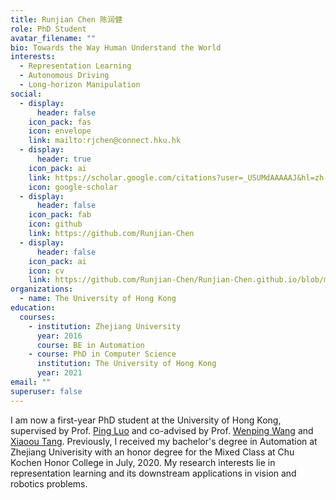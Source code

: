 ```yaml
---
title: Runjian Chen 陈润健
role: PhD Student
avatar_filename: ""
bio: Towards the Way Human Understand the World
interests:
  - Representation Learning
  - Autonomous Driving
  - Long-horizon Manipulation
social:
  - display:
      header: false
    icon_pack: fas
    icon: envelope
    link: mailto:rjchen@connect.hku.hk
  - display:
      header: true
    icon_pack: ai
    link: https://scholar.google.com/citations?user=_USUMdAAAAAJ&hl=zh-CN
    icon: google-scholar
  - display:
      header: false
    icon_pack: fab
    icon: github
    link: https://github.com/Runjian-Chen
  - display:
      header: false
    icon_pack: ai
    icon: cv
    link: https://github.com/Runjian-Chen/Runjian-Chen.github.io/blob/main/attaches/CV.pdf
organizations:
  - name: The University of Hong Kong
education:
  courses:
    - institution: Zhejiang University
      year: 2016
      course: BE in Automation
    - course: PhD in Computer Science
      institution: The University of Hong Kong
      year: 2021
email: ""
superuser: false
---
```

I am now a first-year PhD student at the University of Hong Kong, supervised by Prof. [Ping Luo](http://luoping.me) and co-advised by Prof. [Wenping Wang](https://www.cs.hku.hk/people/academic-staff/wenping) and [Xiaoou Tang](https://www.ie.cuhk.edu.hk/people/xotang.shtml). Previously, I received my bachelor's degree in Automation at Zhejiang Univerisity with an honor degree for the Mixed Class at Chu Kochen Honor College in July, 2020. My research interests lie in representation learning and its downstream applications in vision and robotics problems.
